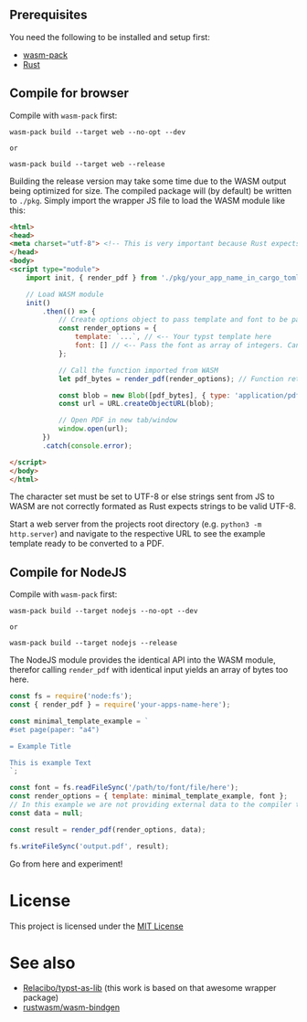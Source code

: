 ## Prerequisites

You need the following to be installed and setup first:

- [wasm-pack]([https://github.com/drager/wasm-pack])
- [Rust]([https://rustup.rs])

## Compile for browser

Compile with `wasm-pack` first:

```shell
wasm-pack build --target web --no-opt --dev

or

wasm-pack build --target web --release
```

Building the release version may take some time due to the WASM output being optimized for size.
The compiled package will (by default) be written to `./pkg`. Simply import the wrapper JS file
to load the WASM module like this:

```html
<html>
<head>
<meta charset="utf-8"> <!-- This is very important because Rust expects strings to be UTF-8 apparently -->
</head>
<body>
<script type="module">
    import init, { render_pdf } from './pkg/your_app_name_in_cargo_toml.js';

    // Load WASM module
    init()
        .then(() => {
            // Create options object to pass template and font to be passed to Typst compiler
            const render_options = {
                template: `...`, // <-- Your typst template here
                font: [] // <-- Pass the font as array of integers. Can be created from Uint8Array
            };

            // Call the function imported from WASM
            let pdf_bytes = render_pdf(render_options); // Function returns PDF as array of bytes

            const blob = new Blob([pdf_bytes], { type: 'application/pdf' });
            const url = URL.createObjectURL(blob);

            // Open PDF in new tab/window
            window.open(url);
        })
        .catch(console.error);

</script>
</body>
</html>
```

The character set must be set to UTF-8 or else strings sent from JS to WASM are not correctly formated as Rust
expects strings to be valid UTF-8.

Start a web server from the projects root directory (e.g. `python3 -m http.server`) and navigate to the respective URL to see the example 
template ready to be converted to a PDF.


## Compile for NodeJS

Compile with `wasm-pack` first:

```shell
wasm-pack build --target nodejs --no-opt --dev

or

wasm-pack build --target nodejs --release
```

The NodeJS module provides the identical API into the WASM module, therefor calling `render_pdf` with identical
input yields an array of bytes too here.

```js
const fs = require('node:fs');
const { render_pdf } = require('your-apps-name-here');

const minimal_template_example = `
#set page(paper: "a4")

= Example Title

This is example Text
`;

const font = fs.readFileSync('/path/to/font/file/here');
const render_options = { template: minimal_template_example, font };
// In this example we are not providing external data to the compiler to used when creating the PDF
const data = null;

const result = render_pdf(render_options, data);

fs.writeFileSync('output.pdf', result);
```

Go from here and experiment!

# License

This project is licensed under the [MIT License](http://opensource.org/licenses/MIT)

# See also

- [Relacibo/typst-as-lib](https://github.com/Relacibo/typst-as-lib) (this work is based on that awesome wrapper package)
- [rustwasm/wasm-bindgen](https://github.com/rustwasm/wasm-bindgen])
